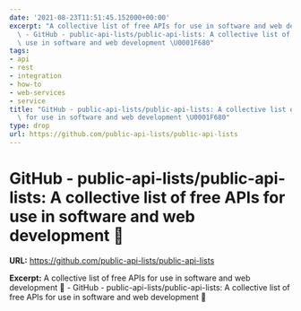 ```yaml
---
date: '2021-08-23T11:51:45.152000+00:00'
excerpt: "A collective list of free APIs for use in software and web development \U0001F680\
  \ - GitHub - public-api-lists/public-api-lists: A collective list of free APIs for\
  \ use in software and web development \U0001F680"
tags:
- api
- rest
- integration
- how-to
- web-services
- service
title: "GitHub - public-api-lists/public-api-lists: A collective list of free APIs\
  \ for use in software and web development \U0001F680"
type: drop
url: https://github.com/public-api-lists/public-api-lists
---
```


# GitHub - public-api-lists/public-api-lists: A collective list of free APIs for use in software and web development 🚀

**URL:** https://github.com/public-api-lists/public-api-lists

**Excerpt:** A collective list of free APIs for use in software and web development 🚀 - GitHub - public-api-lists/public-api-lists: A collective list of free APIs for use in software and web development 🚀
